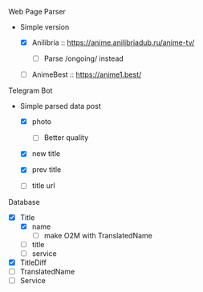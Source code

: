 Web Page Parser
- Simple version
  - [x] Anilibria :: https://anime.anilibriadub.ru/anime-tv/
    - [ ] Parse /ongoing/ instead
  - [ ] AnimeBest :: https://anime1.best/


Telegram Bot
- Simple parsed data post
  - [x] photo
    - [ ] Better quality
  - [x] new title
  - [x] prev title
  - [ ] title url


Database
- [x] Title
  - [x] name
    - [ ] make O2M with TranslatedName
  - [ ] title
  - [ ] service
- [x] TitleDiff
- [ ] TranslatedName
- [ ] Service

